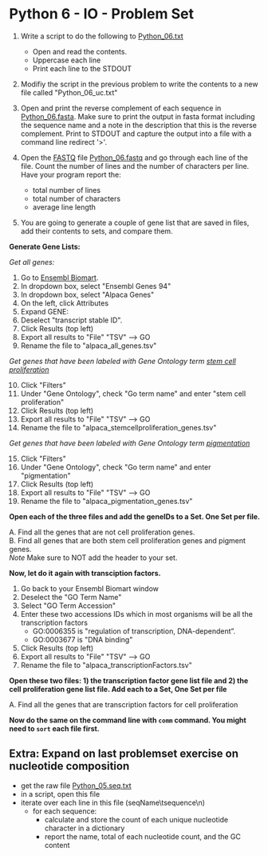 Python 6 - IO - Problem Set
===================

1. Write a script to do the following to [Python_06.txt](https://raw.githubusercontent.com/prog4biol/pfb2018/master/files/Python_06.txt)
   - Open and read the contents.  
   - Uppercase each line
   - Print each line to the STDOUT


2. Modifiy the script in the previous problem to write the contents to a new file called "Python_06_uc.txt"


3. Open and print the reverse complement of each sequence in [Python_06.fasta](https://raw.githubusercontent.com/prog4biol/pfb2018/master/files/Python_06.fasta). Make sure to print the output in fasta format including the sequence name and a note in the description that this is the reverse complement. Print to STDOUT and capture the output into a file with a command line redirect '>'.

4. Open the [FASTQ](https://en.wikipedia.org/wiki/FASTQ_format) file [Python_06.fastq](https://raw.githubusercontent.com/prog4biol/pfb2018/master/files/Python_06.fastq) and go through each line of the file. Count the number of lines and the number of characters per line. Have your program report the:  
    - total number of lines  
    - total number of characters  
    - average line length   


5. You are going to generate a couple of gene list that are saved in files, add their contents to sets, and compare them. 

__Generate Gene Lists:__


_Get all genes:_

1. Go to [Ensembl Biomart](http://useast.ensembl.org/biomart/martview/4b8fb1941e75e7763e8c4ccf1ffcd9c5).
2. In dropdown box, select "Ensembl Genes 94"
3. In dropdown box, select "Alpaca Genes" 
4. On the left, click Attributes
5. Expand GENE:
6. Deselect "transcript stable ID".
7. Click Results (top left)
8. Export all results to "File" "TSV" --> GO
9. Rename the file to "alpaca_all_genes.tsv"

_Get genes that have been labeled with Gene Ontology term [stem cell proliferation](http://purl.obolibrary.org/obo/GO_0072089)_

10. Click "Filters"
11. Under "Gene Ontology", check "Go term name" and enter "stem cell proliferation"
12. Click Results (top left)
13. Export all results to "File" "TSV" --> GO
14. Rename the file to "alpaca_stemcellproliferation_genes.tsv"

_Get genes that have been labeled with Gene Ontology term [pigmentation](http://purl.obolibrary.org/obo/GO_0043473)_


15. Click "Filters"
16. Under "Gene Ontology", check "Go term name" and enter "pigmentation"
17. Click Results (top left)
18. Export all results to "File" "TSV" --> GO
19. Rename the file to "alpaca_pigmentation_genes.tsv"


__Open each of the three files and add the geneIDs to a Set. One Set per file.__

A. Find all the genes that are not cell proliferation genes.  
B. Find all genes that are both stem cell proliferation genes and pigment genes.  
*Note* Make sure to NOT add the header to your set.  

__Now, let do it again with transciption factors.__
 
1. Go back to your Ensembl Biomart window
2. Deselect the "GO Term Name"
3. Select "GO Term Accession"
4. Enter these two accessions IDs which in most organisms will be all the transcription factors
   - GO:0006355 is "regulation of transcription, DNA-dependent”. 
   - GO:0003677 is "DNA binding"
5.  Click Results (top left)
6. Export all results to "File" "TSV" --> GO
7. Rename the file to "alpaca_transcriptionFactors.tsv"

__Open these two files: 1) the transcription factor gene list file and 2) the cell proliferation gene list file. Add each to a Set, One Set per file__

A. Find all the genes that are transcription factors for cell proliferation


__Now do the same on the command line with `comm` command. You might need to `sort` each file first.__


## Extra: Expand on last problemset exercise on nucleotide composition
  - get the raw file [Python_05.seq.txt](https://raw.githubusercontent.com/prog4biol/pfb2018/master/files/Python_05.seq.txt)
  - in a script, open this file
  - iterate over each line in this file (seqName\tsequence\n)
     - for each sequence:
         - calculate and store the count of each unique nucleotide character in a dictionary
         - report the name, total of each nucleotide count, and the GC content 
 
